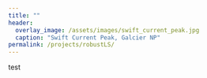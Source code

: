 ```yaml
---
title: ""
header:
  overlay_image: /assets/images/swift_current_peak.jpg
  caption: "Swift Current Peak, Galcier NP"
permalink: /projects/robustLS/
---
```

test
